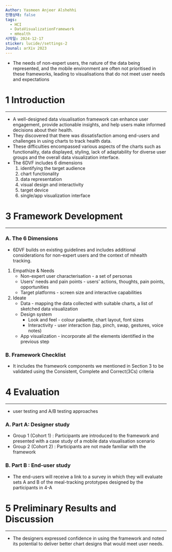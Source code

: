 ```yaml
---
Author: Yasmeen Anjeer Alshehhi
진행상태: false
tags:
  - HCI
  - DataVisualizationFramework
  - mHealth
시작일: 2024-12-17
sticker: lucide//settings-2
Jounal: arXiv 2023
---
```

- The needs of non-expert users, the nature of the data being represented, and the mobile environment are often not prioritised in these frameworks, leading to visualisations that do not meet user needs and expectations

# 1 Introduction
---
- A well-designed data visualisation framework can enhance user engagement, provide actionable insights, and help users make informed decisions about their health.
- They discovered that there was dissatisfaction among end-users and challenges in using charts to track health data.
- These difficulties encompassed various aspects of the charts such as functionality, data displayed, styling, lack of adaptability for diverse user groups and the overall data visualization interface.
- The 6DVF includes 6 dimensions
	1. identifying the target audience
	2. chart functionality
	3. data representation
	4. visual design and interactivity
	5. target device
	6. single/app visualization interface

# 3 Framework Development
---
### A. The 6 Dimensions
- 6DVF builds on existing guidelines and includes additional considerations for non-expert users and the context of mhealth tracking.
1. Empathize & Needs
	- Non-expert user characterisation -  a set of personas
	- Users' needs and pain points -  users' actions, thoughts, pain points, opportunities
	- Target platforms - screen size and interactive capabilities
2. Ideate
	- Data - mapping the data collected with suitable charts, a list of sketched data visualization
	- Design system
		- Look and feel - colour palaette, chart layout, font sizes
		- Interactivity - user interaction (tap, pinch, swap, gestures, voice notes)
	- App visualization - incorporate all the elements identified in the previous step
### B. Framework Checklist
- It includes the framework components we mentioned in Section 3 to be validated using the Consistent, Complete and Correct(3Cs) criteria

# 4 Evaluation
---
- user testing and A/B testing approaches
### A. Part A: Designer study
- Group 1 (Cohort 1) : Participants are introduced to the framework and presented with a case study of a mobile data visualisation scenario
- Group 2 (Cohort 2) : Participants are not made familiar with the framework
### B. Part B : End-user study
- The end-users will receive a link to a survey in which they will evaluate sets A and B of the meal-tracking prototypes designed by the participants in 4-A

# 5 Preliminary Results and Discussion
---
- The designers expressed confidence in using the framework and noted its potential to deliver better chart designs that would meet user needs.